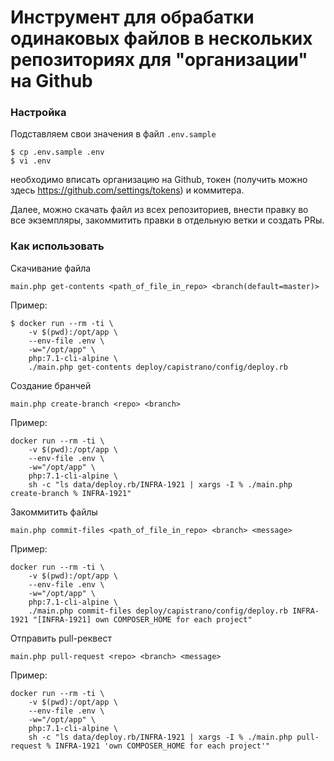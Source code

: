 # Инструмент для обрабатки одинаковых файлов в нескольких репозиториях для "организации" на Github

### Настройка

Подставляем свои значения в файл `.env.sample`
    
    $ cp .env.sample .env
    $ vi .env
    
необходимо вписать организацию на Github, токен (получить можно здесь https://github.com/settings/tokens) и коммитера.

Далее, можно скачать файл из всех репозиториев, внести правку во все экземпляры, закоммитить правки в отдельную ветки и создать PRы.

### Как использовать

Скачивание файла

    main.php get-contents <path_of_file_in_repo> <branch(default=master)>

Пример:

    $ docker run --rm -ti \
        -v $(pwd):/opt/app \
        --env-file .env \
        -w="/opt/app" \
        php:7.1-cli-alpine \
        ./main.php get-contents deploy/capistrano/config/deploy.rb

Создание бранчей

    main.php create-branch <repo> <branch>
    
Пример:

    docker run --rm -ti \
        -v $(pwd):/opt/app \
        --env-file .env \
        -w="/opt/app" \
        php:7.1-cli-alpine \
        sh -c "ls data/deploy.rb/INFRA-1921 | xargs -I % ./main.php create-branch % INFRA-1921"
    
Закоммитить файлы

    main.php commit-files <path_of_file_in_repo> <branch> <message>
    
Пример:

    docker run --rm -ti \
        -v $(pwd):/opt/app \
        --env-file .env \
        -w="/opt/app" \
        php:7.1-cli-alpine \
        ./main.php commit-files deploy/capistrano/config/deploy.rb INFRA-1921 "[INFRA-1921] own COMPOSER_HOME for each project"
    
Отправить pull-реквест

    main.php pull-request <repo> <branch> <message>
    
Пример:

    docker run --rm -ti \
        -v $(pwd):/opt/app \
        --env-file .env \
        -w="/opt/app" \
        php:7.1-cli-alpine \
        sh -c "ls data/deploy.rb/INFRA-1921 | xargs -I % ./main.php pull-request % INFRA-1921 'own COMPOSER_HOME for each project'"
